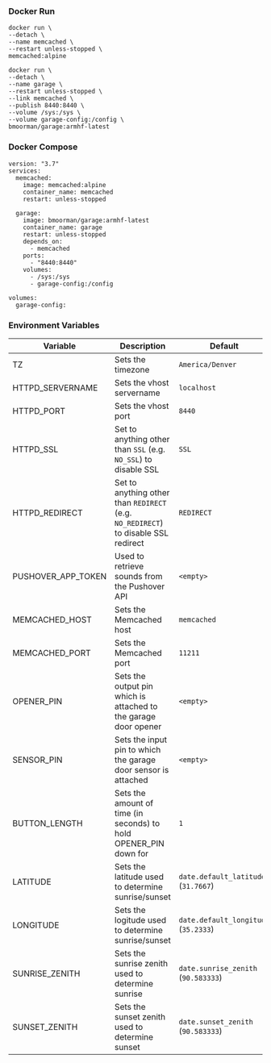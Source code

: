 ### Docker Run
```
docker run \
--detach \
--name memcached \
--restart unless-stopped \
memcached:alpine

docker run \
--detach \
--name garage \
--restart unless-stopped \
--link memcached \
--publish 8440:8440 \
--volume /sys:/sys \
--volume garage-config:/config \
bmoorman/garage:armhf-latest
```

### Docker Compose
```
version: "3.7"
services:
  memcached:
    image: memcached:alpine
    container_name: memcached
    restart: unless-stopped

  garage:
    image: bmoorman/garage:armhf-latest
    container_name: garage
    restart: unless-stopped
    depends_on:
      - memcached
    ports:
      - "8440:8440"
    volumes:
      - /sys:/sys
      - garage-config:/config

volumes:
  garage-config:
```

### Environment Variables
|Variable|Description|Default|
|--------|-----------|-------|
|TZ|Sets the timezone|`America/Denver`|
|HTTPD_SERVERNAME|Sets the vhost servername|`localhost`|
|HTTPD_PORT|Sets the vhost port|`8440`|
|HTTPD_SSL|Set to anything other than `SSL` (e.g. `NO_SSL`) to disable SSL|`SSL`|
|HTTPD_REDIRECT|Set to anything other than `REDIRECT` (e.g. `NO_REDIRECT`) to disable SSL redirect|`REDIRECT`|
|PUSHOVER_APP_TOKEN|Used to retrieve sounds from the Pushover API|`<empty>`|
|MEMCACHED_HOST|Sets the Memcached host|`memcached`|
|MEMCACHED_PORT|Sets the Memcached port|`11211`|
|OPENER_PIN|Sets the output pin which is attached to the garage door opener|`<empty>`|
|SENSOR_PIN|Sets the input pin to which the garage door sensor is attached|`<empty>`|
|BUTTON_LENGTH|Sets the amount of time (in seconds) to hold OPENER_PIN down for|`1`|
|LATITUDE|Sets the latitude used to determine sunrise/sunset|`date.default_latitude` (`31.7667`)|
|LONGITUDE|Sets the logitude used to determine sunrise/sunset|`date.default_longitude` (`35.2333`)|
|SUNRISE_ZENITH|Sets the sunrise zenith used to determine sunrise|`date.sunrise_zenith` (`90.583333`)|
|SUNSET_ZENITH|Sets the sunset zenith used to determine sunset|`date.sunset_zenith` (`90.583333`)|
